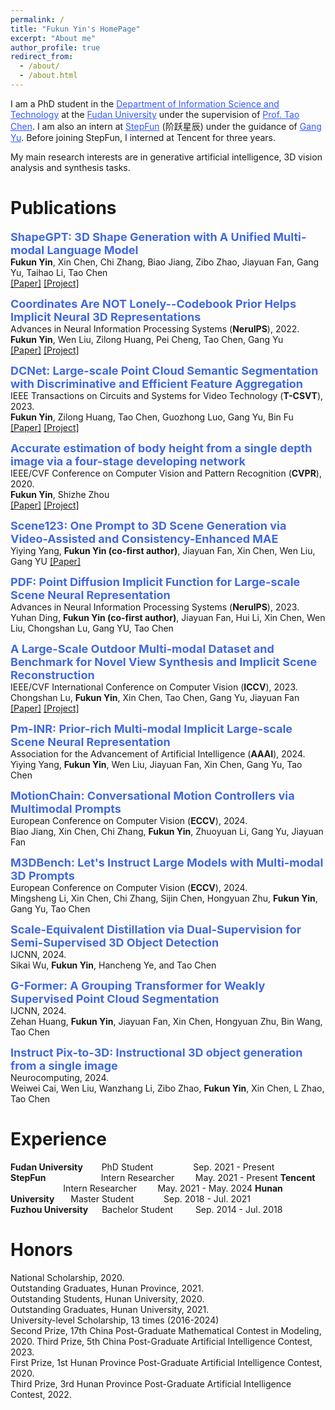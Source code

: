 ```yaml
---
permalink: /
title: "Fukun Yin's HomePage"
excerpt: "About me"
author_profile: true
redirect_from: 
  - /about/
  - /about.html
---
```



I am a PhD student in the <a href="http://www.it.fudan.edu.cn/En" style="color: #3358ff;">Department of Information Science and Technology</a> at the <a href="https://www.fudan.edu.cn/en" style="color: #3358ff;">Fudan University</a> under the supervision of <a href="https://eetchen.github.io/" style="color: #3358ff;">Prof. Tao Chen</a>.
I am also an intern at <a href="https://www.stepfun.com/" style="color: #3358ff;">StepFun</a> (阶跃星辰) under the guidance of <a href="https://www.skicyyu.org/" style="color: #3358ff;">Gang Yu</a>. Before joining StepFun, I interned at Tencent for three years.


My main research interests are in generative artificial intelligence, 3D vision analysis and synthesis tasks.



# Publications

**<font color="#4169E1" size=4 >ShapeGPT: 3D Shape Generation with A Unified Multi-modal Language Model</font>**  
**Fukun Yin**, Xin Chen, Chi Zhang, Biao Jiang, Zibo Zhao, Jiayuan Fan, Gang Yu, Taihao Li, Tao Chen  
[[Paper]](https://arxiv.org/abs/2311.17618) [[Project]](https://shapegpt.github.io)

**<font color="#4169E1" size=4 >Coordinates Are NOT Lonely--Codebook Prior Helps Implicit Neural 3D Representations</font>**  
Advances in Neural Information Processing Systems (**NeruIPS**), 2022.  
**Fukun Yin**, Wen Liu, Zilong Huang, Pei Cheng, Tao Chen, Gang Yu  
[[Paper]](https://arxiv.org/abs/2210.11170) [[Project]](https://github.com/fukunyin/CoCo-NeRF)

**<font color="#4169E1" size=4 >DCNet: Large-scale Point Cloud Semantic Segmentation with Discriminative and Efficient Feature Aggregation</font>**  
IEEE Transactions on Circuits and Systems for Video Technology (**T-CSVT**), 2023.   
**Fukun Yin**, Zilong Huang, Tao Chen, Guozhong Luo, Gang Yu, Bin Fu  
[[Paper]](https://ieeexplore.ieee.org/abstract/document/10025770) [[Project]](https://github.com/fukunyin/DCNet)

**<font color="#4169E1" size=4 >Accurate estimation of body height from a single depth image via a four-stage developing network</font>**  
IEEE/CVF Conference on Computer Vision and Pattern Recognition (**CVPR**), 2020.  
**Fukun Yin**, Shizhe Zhou  
[[Paper]](https://openaccess.thecvf.com/content_CVPR_2020/html/Yin_Accurate_Estimation_of_Body_Height_From_a_Single_Depth_Image_CVPR_2020_paper.html) [[Project]](https://depth2height.github.io/)

**<font color="#4169E1" size=4 >Scene123: One Prompt to 3D Scene Generation via Video-Assisted and Consistency-Enhanced MAE</font>**  
Yiying Yang, **Fukun Yin (co-first author)**, Jiayuan Fan, Xin Chen, Wen Liu, Gang YU
[[Paper]](https://arxiv.org/abs/2408.05477)

**<font color="#4169E1" size=4 >PDF: Point Diffusion Implicit Function for Large-scale Scene Neural Representation</font>**  
Advances in Neural Information Processing Systems (**NeruIPS**), 2023.  
Yuhan Ding, **Fukun Yin (co-first author)**, Jiayuan Fan, Hui Li, Xin Chen, Wen Liu, Chongshan Lu, Gang YU, Tao Chen

**<font color="#4169E1" size=4 >A Large-Scale Outdoor Multi-modal Dataset and Benchmark for Novel View Synthesis and Implicit Scene Reconstruction</font>**  
IEEE/CVF International Conference on Computer Vision (**ICCV**), 2023.  
Chongshan Lu, **Fukun Yin**, Xin Chen, Tao Chen, Gang Yu, Jiayuan Fan  
[[Paper]](https://arxiv.org/abs/2301.06782) [[Project]](https://ommo.luchongshan.com/)

**<font color="#4169E1" size=4 >Pm-INR: Prior-rich Multi-modal Implicit Large-scale Scene Neural Representation </font>**  
Association for the Advancement of Artificial Intelligence (**AAAI**), 2024.  
Yiying Yang, **Fukun Yin**, Wen Liu, Jiayuan Fan, Xin Chen, Gang Yu, Tao Chen

**<font color="#4169E1" size=4 >MotionChain: Conversational Motion Controllers via Multimodal Prompts</font>**  
European Conference on Computer Vision (**ECCV**), 2024.  
Biao Jiang, Xin Chen, Chi Zhang, **Fukun Yin**, Zhuoyuan Li, Gang Yu, Jiayuan Fan

**<font color="#4169E1" size=4 >M3DBench: Let's Instruct Large Models with Multi-modal 3D Prompts</font>**  
European Conference on Computer Vision (**ECCV**), 2024.  
Mingsheng Li, Xin Chen, Chi Zhang, Sijin Chen, Hongyuan Zhu, **Fukun Yin**, Gang Yu, Tao Chen

**<font color="#4169E1" size=4 >Scale-Equivalent Distillation via Dual-Supervision for Semi-Supervised 3D Object Detection </font>**  
IJCNN, 2024.  
Sikai Wu, **Fukun Yin**, Hancheng Ye, and Tao Chen

**<font color="#4169E1" size=4 >G-Former: A Grouping Transformer for Weakly Supervised Point Cloud Segmentation </font>**  
IJCNN, 2024.  
Zehan Huang, **Fukun Yin**, Jiayuan Fan, Xin Chen, Hongyuan Zhu, Bin Wang, Tao Chen

**<font color="#4169E1" size=4 >Instruct Pix-to-3D: Instructional 3D object generation from a single image</font>**  
Neurocomputing, 2024.  
Weiwei Cai, Wen Liu, Wanzhang Li, Zibo Zhao, **Fukun Yin**, Xin Chen, L Zhao, Tao Chen




# Experience

**Fudan University**    &emsp;&nbsp;&nbsp;      PhD Student       &emsp;&emsp;&emsp;&emsp;     Sep. 2021 - Present  
**StepFun**     &emsp;&emsp;&emsp;&emsp;&emsp;&nbsp;&nbsp;&thinsp;      Intern Researcher &thinsp;&emsp;&nbsp;&thinsp;&thinsp;     May. 2021 - Present 
**Tencent**          &emsp;&emsp;&emsp;&emsp;&emsp;&nbsp;&nbsp;&thinsp;      Intern Researcher &thinsp;&emsp;&nbsp;&thinsp;&thinsp;     May. 2021 - May. 2024
**Hunan University**    &emsp;&nbsp;     Master Student    &emsp;&emsp;&nbsp;&nbsp;&nbsp;     Sep. 2018 - Jul. 2021  
**Fuzhou University**   &emsp;    Bachelor Student  &emsp;&emsp;    Sep. 2014 - Jul. 2018  





# Honors 
National Scholarship, 2020.  
Outstanding Graduates, Hunan Province, 2021.  
Outstanding Students, Hunan University, 2020.  
Outstanding Graduates, Hunan University, 2021.  
University-level Scholarship, 13 times (2016-2024)  
Second Prize, 17th China Post-Graduate Mathematical Contest in Modeling, 2020. 
Third Prize, 5th China Post-Graduate Artificial Intelligence Contest, 2023.  
First Prize, 1st Hunan Province Post-Graduate Artificial Intelligence Contest, 2020.  
Third Prize, 3rd Hunan Province Post-Graduate Artificial Intelligence Contest, 2022. 


